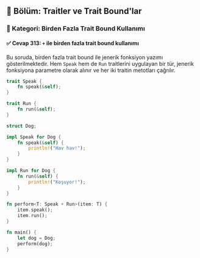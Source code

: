## 📘 Bölüm: Traitler ve Trait Bound'lar  
### 🔹 Kategori: Birden Fazla Trait Bound Kullanımı  
#### ✅ Cevap 313: `+` ile birden fazla trait bound kullanımı

Bu soruda, birden fazla trait bound ile jenerik fonksiyon yazımı gösterilmektedir. Hem `Speak` hem de `Run` traitlerini uygulayan bir tür, jenerik fonksiyona parametre olarak alınır ve her iki traitin metotları çağrılır.

```rust
trait Speak {
    fn speak(&self);
}

trait Run {
    fn run(&self);
}

struct Dog;

impl Speak for Dog {
    fn speak(&self) {
        println!("Hav hav!");
    }
}

impl Run for Dog {
    fn run(&self) {
        println!("Koşuyor!");
    }
}

fn perform<T: Speak + Run>(item: T) {
    item.speak();
    item.run();
}

fn main() {
    let dog = Dog;
    perform(dog);
}
```
